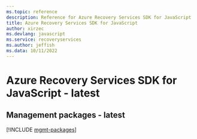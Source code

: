 ```yaml
---
ms.topic: reference
description: Reference for Azure Recovery Services SDK for JavaScript
title: Azure Recovery Services SDK for JavaScript
author: xirzec
ms.devlang: javascript
ms.service: recoveryservices
ms.author: jeffish
ms.data: 10/11/2022
---
```

# Azure Recovery Services SDK for JavaScript - latest

## Management packages - latest
[!INCLUDE [mgmt-packages](recovery-services-mgmt-index.md)]
